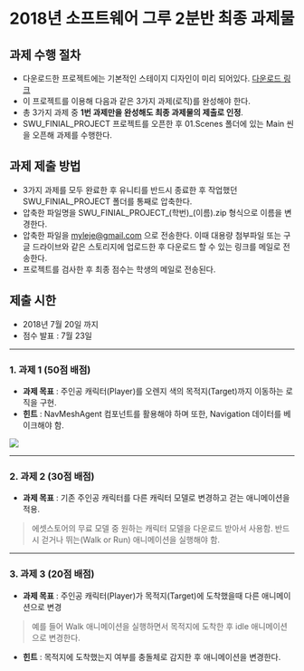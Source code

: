 # 2018년 소프트웨어 그루 2분반 최종 과제물

## 과제 수행 절차 
 * 다운로드한 프로젝트에는 기본적인 스테이지 디자인이 미리 되어있다. [다운로드 링크](https://github.com/IndieGameMaker/SWU01/raw/master/최종과제물/SWU_FINAL_PROJECT.zip)
 * 이 프로젝트를 이용해 다음과 같은 3가지 과제(로직)를 완성해야 한다.
 * 총 3가지 과제 중 **1번 과제만을 완성해도 최종 과제물의 제출로 인정**.
 * SWU_FINIAL_PROJECT 프로젝트를 오픈한 후 01.Scenes 폴더에 있는 Main 씬을 오픈해 과제를 수행한다.
 
## 과제 제출 방법
 * 3가지 과제를 모두 완료한 후 유니티를 반드시 종료한 후 작업했던 SWU_FINIAL_PROJECT 폴더를 통째로 압축한다.
 * 압축한 파일명을 SWU_FINIAL_PROJECT_(학번)_(이름).zip 형식으로 이름을 변경한다.
 * 압축한 파일을 myleje@gmail.com 으로 전송한다. 이때 대용량 첨부파일 또는 구글 드라이브와 같은 스토리지에 업로드한 후 다운로드 할 수 있는 링크를 메일로 전송한다.
 * 프로젝트를 검사한 후 최종 점수는 학생의 메일로 전송된다.
 
## 제출 시한
 * 2018년 7월 20일 까지
 * 점수 발표 : 7월 23일
---

### 1. 과제 1 (50점 배점)

* **과제 목표** : 주인공 캐릭터(Player)를 오렌지 색의 목적지(Target)까지 이동하는 로직을 구현.
* **힌트** : NavMeshAgent 컴포넌트를 활용해야 하며 또한, Navigation 데이터를 베이크해야 함.

![](https://github.com/IndieGameMaker/SWU02/blob/master/최종과제물/finalStage.png)

---
### 2. 과제 2 (30점 배점)

* **과제 목표** : 기존 주인공 캐릭터를 다른 캐릭터 모델로 변경하고 걷는 애니메이션을 적용.
> 에셋스토어의 무료 모델 중 원하는 캐릭터 모델을 다운로드 받아서 사용함.
> 반드시 걷거나 뛰는(Walk or Run) 애니메이션을 실행해야 함.

---
### 3. 과제 3 (20점 배점)

* **과제 목표** : 주인공 캐릭터(Player)가 목적지(Target)에 도착했을때 다른 애니메이션으로 변경
> 예를 들어 Walk 애니메이션을 실행하면서 목적지에 도착한 후 idle 애니메이션으로 변경한다.
* **힌트** : 목적지에 도착했는지 여부를 충돌체로 감지한 후 애니메이션을 변경한다.

